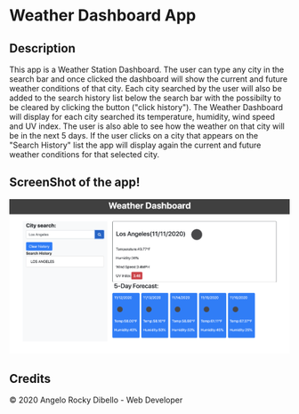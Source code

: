 # Weather Dashboard App


## Description

This app is a Weather Station Dashboard. The user can type any city in the search bar and once clicked the dashboard will show the current and future weather conditions of that city. Each city searched by the user will also be added to the search history list below the search bar with the possibilty to be cleared by clicking the button ("click history"). The Weather Dashboard will display for each city searched its temperature, humidity, wind speed and UV index. The user is also able to see how the weather on that city will be in the next 5 days. If the user clicks on a city that appears on the "Search History" list the app will display again the current and future weather conditions for that selected city.


## ScreenShot of the app!

![alt text](https://github.com/Dibello80/WeatherDashboard/blob/main/WeatherDashboard.png)


## Credits

© 2020 Angelo Rocky Dibello - Web Developer 

